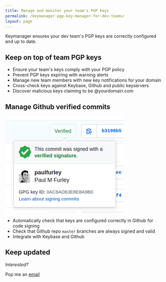 ```yaml
---
title: Manage and monitor your team's PGP keys
permalink: /keymanager-pgp-key-manager-for-dev-teams/
layout: page
---
```


Keymanager ensures your dev team's PGP keys are correctly configured and up to date.

## Keep on top of team PGP keys

- Ensure your team's keys comply with your PGP policy
- Prevent PGP keys expiring with warning alerts
- Manage new team members with new key notifications for your domain
- Cross-check keys against Keybase, Github and public keyservers
- Discover malicious keys claiming to be @yourdomain.com

## Manage Github verified commits

![Github verified signature](/img/github-verified-signature.png)

- Automatically check that keys are configured correctly in Github for code signing
- Check that Github repo `master` branches are always signed and valid
- Integrate with Keybase and Github


## Keep updated

*Interested?*

Pop me an [email][email]

[email]: mailto:paul@paulfurley.com
[gpg-guide]: /extend-pgp-key-expiry-with-gpg/
